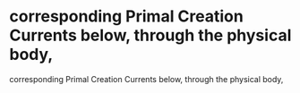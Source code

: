 # corresponding Primal Creation Currents below, through the physical body,

corresponding Primal Creation Currents below, through the physical body,